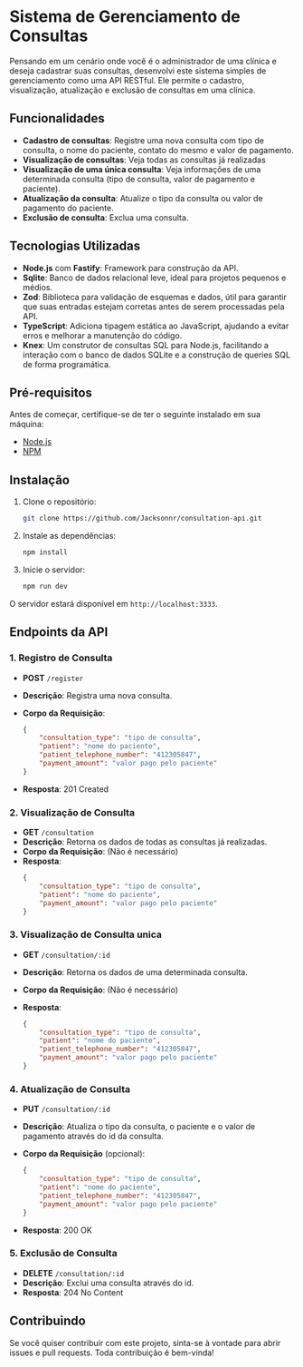 # Sistema de Gerenciamento de Consultas

Pensando em um cenário onde você é o administrador de uma clínica e deseja cadastrar suas consultas, desenvolvi este sistema simples de gerenciamento como uma API RESTful. Ele permite o cadastro, visualização, atualização e exclusão de consultas em uma clínica.

## Funcionalidades

- **Cadastro de consultas**: Registre uma nova consulta com tipo de consulta, o nome do paciente, contato do mesmo e valor de pagamento.
- **Visualização de consultas**: Veja todas as consultas já realizadas
- **Visualização de uma única consulta**: Veja informações de uma determinada consulta (tipo de consulta, valor de pagamento e paciente).
- **Atualização da consulta**: Atualize o tipo da consulta ou valor de pagamento do paciente.
- **Exclusão de consulta**: Exclua uma consulta.

## Tecnologias Utilizadas

- **Node.js** com **Fastify**: Framework para construção da API.
- **Sqlite**: Banco de dados relacional leve, ideal para projetos pequenos e médios.
- **Zod**: Biblioteca para validação de esquemas e dados, útil para garantir que suas entradas estejam corretas antes de serem processadas pela API.
- **TypeScript**: Adiciona tipagem estática ao JavaScript, ajudando a evitar erros e melhorar a manutenção do código.
- **Knex**: Um construtor de consultas SQL para Node.js, facilitando a interação com o banco de dados SQLite e a construção de queries SQL de forma programática.


## Pré-requisitos

Antes de começar, certifique-se de ter o seguinte instalado em sua máquina:

- [Node.js](https://nodejs.org/)
- [NPM](https://www.npmjs.com/) 


## Instalação

1. Clone o repositório:

    ```bash
    git clone https://github.com/Jacksonnr/consultation-api.git
    ```

2. Instale as dependências:

    ```bash
    npm install
    ```

3. Inicie o servidor:

    ```bash
    npm run dev
    ```

O servidor estará disponível em `http://localhost:3333`.

## Endpoints da API

### 1. Registro de Consulta

- **POST** `/register`
- **Descrição**: Registra uma nova consulta.
- **Corpo da Requisição**:

    ```json
    {
        "consultation_type": "tipo de consulta",
        "patient": "nome do paciente",
        "patient_telephone_number": "412305847",
        "payment_amount": "valor pago pelo paciente"
    }
    ```

- **Resposta**: 201 Created


### 2. Visualização de Consulta

- **GET** `/consultation`
- **Descrição**: Retorna os dados de todas as consultas já realizadas.
- **Corpo da Requisição**: (Não é necessário)
- **Resposta**:
    ```json
    {
        "consultation_type": "tipo de consulta",
        "patient": "nome do paciente",
        "payment_amount": "valor pago pelo paciente"
    }
    ```


### 3. Visualização de Consulta unica

- **GET** `/consultation/:id`
- **Descrição**: Retorna os dados de uma determinada consulta.
- **Corpo da Requisição**: (Não é necessário)
- **Resposta**:

    ```json
    {
        "consultation_type": "tipo de consulta",
        "patient": "nome do paciente",
        "patient_telephone_number": "412305847",
        "payment_amount": "valor pago pelo paciente"
    }
    ```

### 4. Atualização de Consulta

- **PUT** `/consultation/:id`
- **Descrição**: Atualiza o tipo da consulta, o paciente e o valor de pagamento através do id da consulta.
- **Corpo da Requisição** (opcional):

    ```json
    {
        "consultation_type": "tipo de consulta",
        "patient": "nome do paciente",
        "patient_telephone_number": "412305847",
        "payment_amount": "valor pago pelo paciente"
    }
    ```

- **Resposta**: 200 OK

### 5. Exclusão de Consulta

- **DELETE** `/consultation/:id`
- **Descrição**: Exclui uma consulta através do id.
- **Resposta**: 204 No Content

## Contribuindo

Se você quiser contribuir com este projeto, sinta-se à vontade para abrir issues e pull requests. Toda contribuição é bem-vinda!

